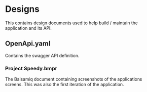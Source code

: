 
# Designs
This contains design documents used to help build / maintain the application and its API.

## OpenApi.yaml
Contains the swagger API definition.

### Project Speedy.bmpr
The Balsamiq document containing screenshots of the applications screens. This was also the first iteration of the application.
